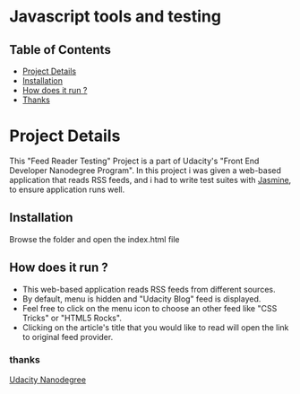 # Javascript tools and testing

## Table of Contents

* [Project Details](#Project-Details)
* [Installation](#Installation)
* [How does it run ?](#How-does-it-run-?)
* [Thanks](#thanks)

# Project Details 

This "Feed Reader Testing" Project is a part of Udacity's "Front End Developer Nanodegree Program".
In this project i was given a web-based application that reads RSS feeds, and i had to write test suites with [Jasmine](http://jasmine.github.io/), to ensure application runs well. 

## Installation

Browse the folder and open the index.html file

## How does it run ?

* This web-based application reads RSS feeds from different sources.
* By default, menu is hidden and "Udacity Blog" feed is displayed.
* Feel free to click on the menu icon to choose an other feed like "CSS  Tricks" or "HTML5 Rocks". 
* Clicking on the article's title that you would like to read will open the link to original feed provider. 

### thanks
[Udacity Nanodegree](https://eu.udacity.com/course/front-end-web-developer-nanodegree--nd001)